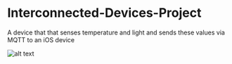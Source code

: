 # Interconnected-Devices-Project
A device that that senses temperature and light and sends these values via MQTT to an iOS device

![alt text](https://media.giphy.com/media/4TqbfZ3NSbZeWyo1wv/200w_d.gif)
